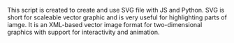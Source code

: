 This script is created to create and use SVG file with JS and Python. SVG is short for scaleable vector graphic and is very useful for highlighting parts of iamge. It is an XML-based vector image format for two-dimensional graphics with support for interactivity and animation.
